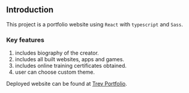 ## Introduction

This project is a portfolio website using `React` with `typescript` and `Sass`.

### Key features

1. includes biography of the creator.<br />
2. includes all built websites, apps and games.<br />
3. includes online training certificates obtained.<br />
4. user can choose custom theme.

Deployed website can be found at [Trev Portfolio](https://trev-portfolio.herokuapp.com/).

